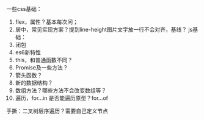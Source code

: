 一些css基础：
1. flex，属性？基本每次问；
2. 居中，常见实现方案？提到line-height图片文字放一行不会对齐，基线？
js基础：
1. 闭包
2. es6新特性
3. this，和普通函数不同？
4. Promise及一些方法？
5. 箭头函数？
6. 新的数据结构？
7. 数组方法？哪些方法不会改变数组等？
8. 遍历，for...in 是否能遍历原型？for...of

手撕：二叉树层序遍历？需要自己定义节点
